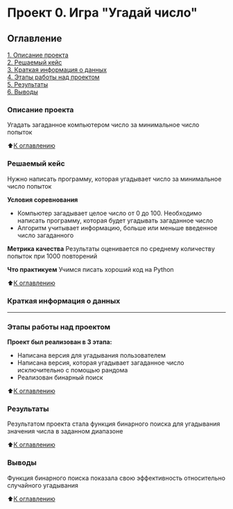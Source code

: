 # Проект 0. Игра "Угадай число"

## Оглавление
[1. Описание проекта](https://github.com/GStormius/DS_SF/blob/master/PYTHON_8_6/README.md#Описание-проекта)  
[2. Решаемый кейс](https://github.com/GStormius/DS_SF/blob/master/PYTHON_8_6/README.md#Решаемый-кейс)  
[3. Краткая информация о данных](https://github.com/GStormius/DS_SF/blob/master/PYTHON_8_6/README.md#Краткая-информация-о-данных)  
[4. Этапы работы над проектом](https://github.com/GStormius/DS_SF/blob/master/PYTHON_8_6/README.md#Этапы-работы-над-проектом)  
[5. Результаты](https://github.com/GStormius/DS_SF/blob/master/PYTHON_8_6/README.md#Результаты)  
[6. Выводы](https://github.com/GStormius/DS_SF/blob/master/PYTHON_8_6/README.md#Выводы)


### Описание проекта
Угадать загаданное компьютером число за минимальное число попыток

:arrow_up:[К оглавлению](https://github.com/GStormius/DS_SF/blob/master/PYTHON_8_6/README.md#Оглавление)


### Решаемый кейс
Нужно написать программу, которая угадывает число за минимальное число попыток

**Условия соревнования**
- Компьютер загадывает целое число от 0 до 100. Необходимо написать программу, которая будет угадывать загаданное число
- Алгоритм учитывает информацию, больше или меньше введенное число загаданного

**Метрика качества**
Результаты оценивается по среднему количеству попыток при 1000 повторений

**Что практикуем**
Учимся писать хороший код на Python

:arrow_up:[К оглавлению](https://github.com/GStormius/DS_SF/blob/master/PYTHON_8_6/README.md#Оглавление)


### Краткая информация о данных
***

### Этапы работы над проектом

**Проект был реализован в 3 этапа:**
- Написана версия для угадывания пользователем
- Написана версия, которая угадывает загаданное число исключительно с помощью рандома
- Реализован бинарный поиск

:arrow_up:[К оглавлению](https://github.com/GStormius/DS_SF/blob/master/PYTHON_8_6/README.md#Оглавление)


### Результаты
Результатом проекта стала функция бинарного поиска для угадывания значения числа в заданном диапазоне

:arrow_up:[К оглавлению](https://github.com/GStormius/DS_SF/blob/master/PYTHON_8_6/README.md#Оглавление)


### Выводы
Функция бинарного поиска показала свою эффективность относительно случайного угадывания

:arrow_up:[К оглавлению](https://github.com/GStormius/DS_SF/blob/master/PYTHON_8_6/README.md#Оглавление)
